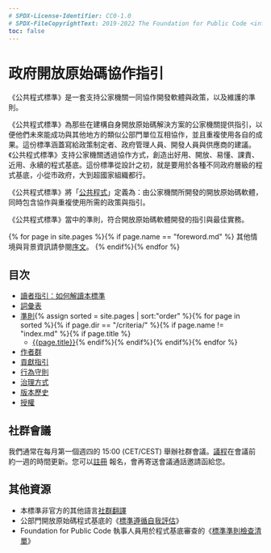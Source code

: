 ```yaml
---
# SPDX-License-Identifier: CC0-1.0
# SPDX-FileCopyrightText: 2019-2022 The Foundation for Public Code <info@publiccode.net>, https://standard.publiccode.net/AUTHORS
toc: false
---
```

# 政府開放原始碼協作指引

《公共程式標準》是一套支持公家機關一同協作開發軟體與政策，以及維護的準則。

《公共程式標準》為那些在建構自身開放原始碼解決方案的公家機關提供指引，以便他們未來能成功與其他地方的類似公部門單位互相協作，並且重複使用各自的成果。這份標準涵蓋寫給政策制定者、政府管理人員、開發人員與供應商的建議。《公共程式標準》支持公家機關透過協作方式，創造出好用、開放、易懂、課責、近用、永續的程式基底。這份標準從設計之初，就是要用於各種不同政府層級的程式基底，小從市政府，大到超國家組織都行。

《公共程式標準》將「[公共程式](glossary.md#public-code)」定義為：由公家機關所開發的開放原始碼軟體，同時包含協作與重複使用所需的政策與指引。

《公共程式標準》當中的準則，符合開放原始碼軟體開發的指引與最佳實務。

{% for page in site.pages %}{% if page.name == "foreword.md" %} 其他情境與背景資訊請參閱[序文](foreword.md)。 {% endif%}{% endfor %}

## 目次

* [讀者指引：如何解讀本標準](readers-guide.md)
* [詞彙表](glossary.md)
* [準則](criteria/){% assign sorted = site.pages | sort:"order" %}{% for page in
sorted %}{% if page.dir == "/criteria/" %}{% if page.name != "index.md" %}{%
if page.title %}
   * [{{page.title}}]({{site.baseurl}}{{page.url}}){% endif%}{% endif%}{% endif%}{% endfor %}
* [作者群](AUTHORS.md)
* [貢獻指引](CONTRIBUTING.md)
* [行為守則](CODE_OF_CONDUCT.md)
* [治理方式](GOVERNANCE.md)
* [版本歷史](CHANGELOG.md)
* [授權](license.html)

## 社群會議

我們通常在每月第一個週四的 15:00 (CET/CEST) 舉辦社群會議。[議程](https://write.publiccode.net/pads/Community-Call-Standard-for-Public-Code)在會議前
約一週的時間更新。您可以[註冊](https://odoo.publiccode.net/survey/start/594b9243-c7e5-4bc1-8714-35137c971842)
報名，會再寄送會議通話邀請函給您。

## 其他資源

* 本標準非官方的其他語言[社群翻譯](https://publiccodenet.github.io/community-translations-standard/)
* 公部門開放原始碼程式基底的《[標準遵循自我評估](https://publiccodenet.github.io/assessment-eligibility/)》
* Foundation for Public Code 執事人員用於程式基底審查的《[標準準則檢查清單](/docs/review-template.html)》
